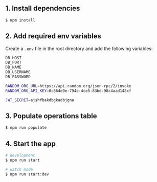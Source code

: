 <!-- Install dependencies -->
## 1. Install dependencies
```bash
$ npm install
```

<!-- Add required env variables -->
## 2. Add required env variables
Create a `.env` file in the root directory and add the following variables:
```bash
DB_HOST
DB_PORT
DB_NAME
DB_USERNAME
DB_PASSWORD

RANDOM_ORG_URL=https://api.random.org/json-rpc/2/invoke
RANDOM_ORG_API_KEY=0c864d9e-794e-4ce5-83bd-98c4aad148cf

JWT_SECRET=ajshfbakdbgkadbjgna
```

<!-- Populate operations table -->
## 3. Populate operations table
```bash
$ npm run populate
```

<!-- Start the app -->
## 4. Start the app
```bash
# development
$ npm run start

# watch mode
$ npm run start:dev
```

